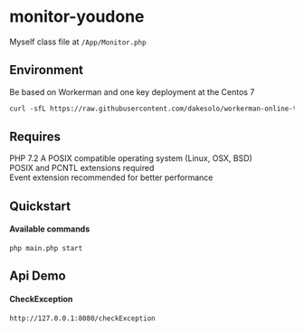 # monitor-youdone
Myself class file at `/App/Monitor.php`
## Environment
Be based on Workerman and one key deployment at the Centos 7
```html
curl -sfL https://raw.githubusercontent.com/dakesolo/workerman-online-test-env/master/install.sh | sh -
``` 
## Requires
PHP 7.2
A POSIX compatible operating system (Linux, OSX, BSD)  
POSIX and PCNTL extensions required  
Event extension recommended for better performance  
## Quickstart
#### Available commands
```linux
php main.php start
```
## Api Demo
#### CheckException
```html
http://127.0.0.1:8080/checkException
```


